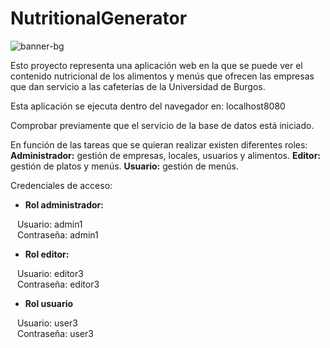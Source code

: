 # NutritionalGenerator

![banner-bg](https://user-images.githubusercontent.com/84924718/154328112-aebbf957-1d71-4f91-93ba-bc88e80a4748.PNG)

Esto proyecto representa una aplicación web en la que se puede ver el contenido nutricional de los alimentos y menús que ofrecen las empresas que dan servicio a las cafeterías de la Universidad de Burgos.

Esta aplicación se ejecuta dentro del navegador en: localhost8080

Comprobar previamente que el servicio de la base de datos está iniciado.

En función de las tareas que se quieran realizar existen diferentes roles:
**Administrador:** gestión de empresas, locales, usuarios y alimentos.
**Editor:** gestión de platos y menús.
**Usuario:** gestión de menús.

Credenciales de acceso:
  - **Rol administrador:** <br />
  
 &ensp;     Usuario:  admin1 <br />
 &ensp;     Contraseña: admin1 <br />
      
  - **Rol editor:** <br />
 
&ensp;      Usuario:  editor3 <br />
&ensp;      Contraseña: editor3 <br />
      
  - **Rol usuario** <br />
  
 &ensp;     Usuario: user3 <br />
 &ensp;    Contraseña: user3 <br />
